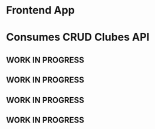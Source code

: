######
# Frontend App
# Consumes CRUD Clubes API
######

######
## WORK IN PROGRESS
## WORK IN PROGRESS
## WORK IN PROGRESS
## WORK IN PROGRESS
######

